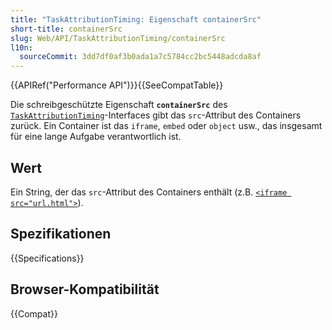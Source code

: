 ```yaml
---
title: "TaskAttributionTiming: Eigenschaft containerSrc"
short-title: containerSrc
slug: Web/API/TaskAttributionTiming/containerSrc
l10n:
  sourceCommit: 3dd7df0af3b0ada1a7c5784cc2bc5448adcda8af
---
```


{{APIRef("Performance API")}}{{SeeCompatTable}}

Die schreibgeschützte Eigenschaft **`containerSrc`** des [`TaskAttributionTiming`](/de/docs/Web/API/TaskAttributionTiming)-Interfaces gibt das `src`-Attribut des Containers zurück. Ein Container ist das `iframe`, `embed` oder `object` usw., das insgesamt für eine lange Aufgabe verantwortlich ist.

## Wert

Ein String, der das `src`-Attribut des Containers enthält (z.B. [`<iframe src="url.html">`](/de/docs/Web/HTML/Element/iframe#src)).

## Spezifikationen

{{Specifications}}

## Browser-Kompatibilität

{{Compat}}
